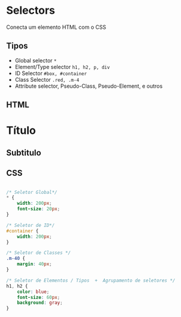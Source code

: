 # Selectors

Conecta um elemento HTML com o CSS

## Tipos

* Global selector `*`
* Element/Type selector `h1, h2, p, div`
* ID Selector `#box, #container`
* Class Selector `.red, .m-4`
* Attribute selector, Pseudo-Class, Pseudo-Element, e outros


## HTML

<div id="container" class="m-40">
	<h1>Título</h1>
	<h2>Subtitulo</h2>
</div>

## CSS
```css

/* Seletor Global*/
* {
	width: 200px;
    font-size: 20px;
}

/* Seletor de ID*/
#container {
	width: 200px;
}

/* Seletor de Classes */
.m-40 {
	margin: 40px;
}

/* Seletor de Elementos / Tipos  +  Agrupamento de seletores */
h1, h2 {
	color: blue;
	font-size: 60px;
	background: gray;
}